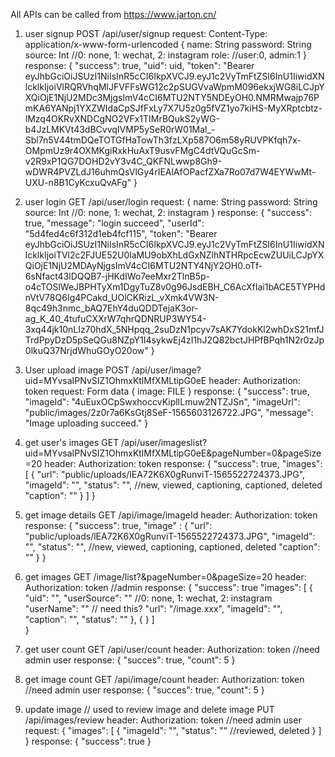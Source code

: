 All APIs can be called from https://www.jarton.cn/

1. user signup
POST /api/user/signup
request:
    Content-Type: application/x-www-form-urlencoded
    {
        name: String
        password: String
        source: Int //0: none, 1: wechat, 2: instagram
        role: //user:0, admin:1
    }
response:
    {
    "success": true,
    "uid": uid,
    "token": "Bearer eyJhbGciOiJSUzI1NiIsInR5cCI6IkpXVCJ9.eyJ1c2VyTmFtZSI6InU1IiwidXNlcklkIjoiVlRQRVhqMlJFVFFsWG12c2pSUGVvaWpmM096ekxjWG8iLCJpYXQiOjE1NjU2MDc3MjgsImV4cCI6MTU2NTY5NDEyOH0.NMRMwajp76PmKA6YANpj1YXZWIdaCpSJfFxLy7X7U5z0g5fVZ1yo7kiHS-MyXRptcbtz-lMzq4OKRvXNDCgNO2VFx1TIMrBQukS2yWG-b4JzLMKVt43dBCvvqIVMP5ySeR0rW01Mal_-Sbl7n5V44tmDQeTOTGfHaTowTh3fzLXp587O6m58yRUVPKfqh7x-OMpmUz9r4OXMKgiRxkHuAxT9usvFMgC4dtVQuGcSm-v2R9xP1QG7DOHD2vY3v4C_QKFNLwwp8Gh9-wDWR4PVZLdJ16uhmQsVlGy4rIEAlAfOPacfZXa7Ro07d7W4EYWwMt-UXU-n8B1CyKcxuQvAFg"
}

2. user login
GET /api/user/login
request:
    {
        name: String
        password: String
        source: Int //0: none, 1: wechat, 2: instagram
    }
response:
    {
        "success": true,
        "message": "login succeed",
        "userId": "5d4fed4c6f312d1eb4fcf115",
        "token": "Bearer eyJhbGciOiJSUzI1NiIsInR5cCI6IkpXVCJ9.eyJ1c2VyTmFtZSI6InU1IiwidXNlcklkIjoiTVl2c2FJUE52U0laMU9obXhLdGxNZlhNTHRpcEcwZUUiLCJpYXQiOjE1NjU2MDAyNjgsImV4cCI6MTU2NTY4NjY2OH0.oTf-6sNfact43lDQQB7-jHKdIWo7eeMxr2TlnB5p-o4cTOSlWeJBPHTyXm1DgyTuZ8v0g96JsdEBH_C6AcXfIai1bACE5TYPHdnVtV78Q6Ig4PCakd_UOlCKRizL_vXmk4VW3N-8qc49h3nmc_bAQ7EhY4duQDDTejaK3or-ag_K_40_4tufuCXXrW7qhrQDNRUP3WY54-3xq44jk10nLIz70hdX_5NHpqq_2suDzN1pcyv7sAK7YdokKl2whDxS21mfJTrdPpyDzD5pSeQGu8NZpY1I4sykwEj4zI1hJ2Q82bctJHPfBPqh1N2r0zJp0lkuQ37NrjdWhuGOyO20ow"
    }

3. User upload image
POST /api/user/image?uid=MYvsaIPNvSIZ1OhmxKtlMfXMLtipG0eE
header:
    Authorization: token
request:
    Form data
    {
        image: FILE
    }
response:
    {
        "success": true,
        "imageId": "4uEuxOCpSwxhoccvKiplILmuw2NTZJSn",
        "imageUrl": "public/images/2z0r7a6KsGtj8SeF-1565603126722.JPG",
        "message": "Image uploading succeed."
    }

4. get user's images
GET /api/user/imageslist?uid=MYvsaIPNvSIZ1OhmxKtlMfXMLtipG0eE&pageNumber=0&pageSize=20
header:
    Authorization: token
response:
    {
        "success": true,
        "images": [
                {
                        "url": "public/uploads/lEA72K6X0gRunviT-1565522724373.JPG",
                        "imageId": "",
                        "status": "", //new, viewed, captioning, captioned, deleted
                        "caption": ""
                }
        ]
    }

5. get image details
GET /api/image/imageId
header:
    Authorization: token
response:
    {
        "success": true,
        "image" : {
                        "url": "public/uploads/lEA72K6X0gRunviT-1565522724373.JPG",
                        "imageId": "",
                        "status": "", //new, viewed, captioning, captioned, deleted
                        "caption": ""
                }
    }

6. get images
GET /image/list?&pageNumber=0&pageSize=20
header:
    Authorization: token //admin
response:
    {
        "success": true
        "images": [
                    {
                        "uid": "",
                        "userSource": "" //0: none, 1: wechat, 2: instagram
                        "userName": "" // need this?
                        "url": "/image.xxx",
                        "imageId": "",
                        "caption": "",
                        "status": ""
                    },
                    {
                    }
                ]               
    }

7. get user count
GET /api/user/count
header:
    Authorization: token //need admin user
response:
    {
        "succes": true,
        "count": 5
    }

8. get image count
GET /api/image/count
header:
    Authorization: token //need admin user
response:
    {
        "succes": true,
        "count": 5
    }
9. update image // used to review image and delete image
PUT /api/images/review
header:
    Authorization: token //need admin user
request:
        {
            "images": [
                        {
                            "imageId": "",
                            "status": "" //reviewed, deleted
                        }
                    ] 
        }
response:
        {
            "success": true
        }
